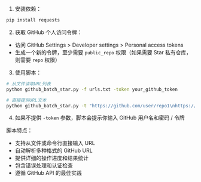 1. 安装依赖：

```bash
pip install requests
```



2. 获取 GitHub 个人访问令牌：

- 访问 GitHub Settings > Developer settings > Personal access tokens
- 生成一个新的令牌，至少需要 `public_repo` 权限（如果需要 Star 私有仓库，则需要 `repo` 权限）

3. 使用脚本：

```bash
# 从文件读取URL列表
python github_batch_star.py -f urls.txt -token your_github_token

# 直接提供URL文本
python github_batch_star.py -t "https://github.com/user/repo1\nhttps://github.com/user/repo2" -token your_github_token
```

4. 如果不提供 `-token` 参数，脚本会提示你输入 GitHub 用户名和密码 / 令牌

脚本特点：

- 支持从文件或命令行直接输入 URL
- 自动解析多种格式的 GitHub URL
- 提供详细的操作进度和结果统计
- 包含错误处理和认证检查
- 遵循 GitHub API 的最佳实践
